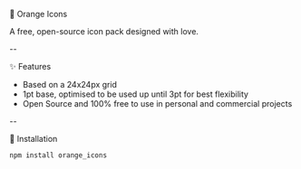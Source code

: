 🎨 Orange Icons

A free, open-source icon pack designed with love.

--

✨ Features

- Based on a 24x24px grid
- 1pt base, optimised to be used up until 3pt for best flexibility
- Open Source and 100% free to use in personal and commercial projects

--

📘 Installation
```
npm install orange_icons
```

